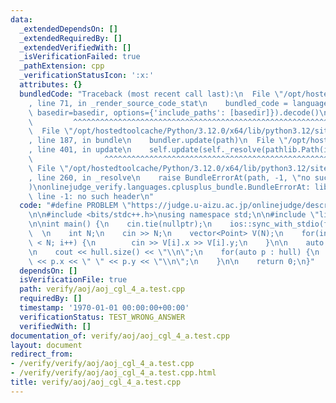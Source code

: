 ```yaml
---
data:
  _extendedDependsOn: []
  _extendedRequiredBy: []
  _extendedVerifiedWith: []
  _isVerificationFailed: true
  _pathExtension: cpp
  _verificationStatusIcon: ':x:'
  attributes: {}
  bundledCode: "Traceback (most recent call last):\n  File \"/opt/hostedtoolcache/Python/3.12.0/x64/lib/python3.12/site-packages/onlinejudge_verify/documentation/build.py\"\
    , line 71, in _render_source_code_stat\n    bundled_code = language.bundle(stat.path,\
    \ basedir=basedir, options={'include_paths': [basedir]}).decode()\n          \
    \         ^^^^^^^^^^^^^^^^^^^^^^^^^^^^^^^^^^^^^^^^^^^^^^^^^^^^^^^^^^^^^^^^^^^^^^^^^^^^^^^^^\n\
    \  File \"/opt/hostedtoolcache/Python/3.12.0/x64/lib/python3.12/site-packages/onlinejudge_verify/languages/cplusplus.py\"\
    , line 187, in bundle\n    bundler.update(path)\n  File \"/opt/hostedtoolcache/Python/3.12.0/x64/lib/python3.12/site-packages/onlinejudge_verify/languages/cplusplus_bundle.py\"\
    , line 401, in update\n    self.update(self._resolve(pathlib.Path(included), included_from=path))\n\
    \                ^^^^^^^^^^^^^^^^^^^^^^^^^^^^^^^^^^^^^^^^^^^^^^^^^^^^^^^^^\n \
    \ File \"/opt/hostedtoolcache/Python/3.12.0/x64/lib/python3.12/site-packages/onlinejudge_verify/languages/cplusplus_bundle.py\"\
    , line 260, in _resolve\n    raise BundleErrorAt(path, -1, \"no such header\"\
    )\nonlinejudge_verify.languages.cplusplus_bundle.BundleErrorAt: library/geometry/convex_hull.hpp:\
    \ line -1: no such header\n"
  code: "#define PROBLEM \"https://judge.u-aizu.ac.jp/onlinejudge/description.jsp?id=CGL_4_A\"\
    \n\n#include <bits/stdc++.h>\nusing namespace std;\n\n#include \"library/geometry/convex_hull.hpp\"\
    \n\nint main() {\n    cin.tie(nullptr);\n    ios::sync_with_stdio(false);\n  \
    \  \n    int N;\n    cin >> N;\n    vector<Point> V(N);\n    for(int i = 0; i\
    \ < N; i++) {\n        cin >> V[i].x >> V[i].y;\n    }\n\n    auto hull = convex_hull(V);\n\
    \n    cout << hull.size() << \"\\n\";\n    for(auto p : hull) {\n        cout\
    \ << p.x << \" \" << p.y << \"\\n\";\n    }\n\n    return 0;\n}"
  dependsOn: []
  isVerificationFile: true
  path: verify/aoj/aoj_cgl_4_a.test.cpp
  requiredBy: []
  timestamp: '1970-01-01 00:00:00+00:00'
  verificationStatus: TEST_WRONG_ANSWER
  verifiedWith: []
documentation_of: verify/aoj/aoj_cgl_4_a.test.cpp
layout: document
redirect_from:
- /verify/verify/aoj/aoj_cgl_4_a.test.cpp
- /verify/verify/aoj/aoj_cgl_4_a.test.cpp.html
title: verify/aoj/aoj_cgl_4_a.test.cpp
---
```

